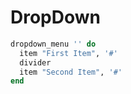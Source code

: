 # DropDown

```ruby
dropdown_menu '' do
  item "First Item", '#'
  divider
  item "Second Item", '#'
end

```

